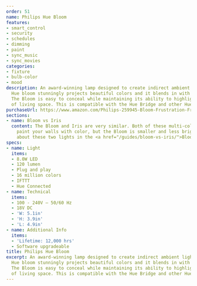 ```yaml
---
order: 51
name: Philips Hue Bloom
features:
- smart_control
- security
- schedules
- dimming
- paint
- sync_music
- sync_movies
categories:
- fixture
- bulb-color
- mood
description: An award-winning lamp designed to create indirect ambient lighting, Philips
  Hue bloom stunningly projects beautiful colors and it blends in with any interior.
  The Bloom is easy to conceal while maintaining its ability to highlight a section
  of living space. This is compatible with the Hue Bridge and other Hue lights.
purchaseUrl: https://www.amazon.com/Philips-259945-Bloom-Frustration-Free/dp/B00I12YFP0?tag=meethue-20
sections:
- name: Bloom vs Iris
  content: The Bloom and Iris are very similar. Both of these multi-color light fixtures
    paint your walls with color, but the Bloom is smaller and less bright. Read more
    about these two lights in the <a href="/guides/bloom-vs-iris/">Bloom vs Iris Guide</a>.
specs:
- name: Light
  items:
  - 8.0W LED
  - 120 lumen
  - Plug and play
  - 16 million colors
  - IFTTT
  - Hue Connected
- name: Technical
  items:
  - 100 - 240V – 50/60 Hz
  - 18V DC
  - 'W: 5.1in'
  - 'H: 3.9in'
  - 'L: 4.9in'
- name: Additional Info
  items:
  - 'Lifetime: 12,000 hrs'
  - Software upgradeable
title: Philips Hue Bloom
excerpt: An award-winning lamp designed to create indirect ambient lighting, Philips
  Hue bloom stunningly projects beautiful colors and it blends in with any interior.
  The Bloom is easy to conceal while maintaining its ability to highlight a section
  of living space. This is compatible with the Hue Bridge and other Hue lights.
---
```

